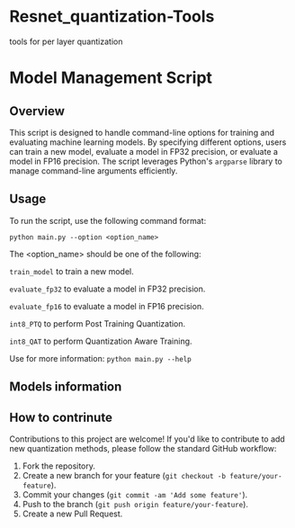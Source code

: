 # Resnet_quantization-Tools
tools for per layer quantization


# Model Management Script

## Overview

This script is designed to handle command-line options for training and evaluating machine learning models. By specifying different options, users can train a new model, evaluate a model in FP32 precision, or evaluate a model in FP16 precision. The script leverages Python's `argparse` library to manage command-line arguments efficiently.

## Usage

To run the script, use the following command format:

`
python main.py --option <option_name>
`

The <option_name> should be one of the following:



`train_model` to train a new model.

`evaluate_fp32` to evaluate a model in FP32 precision.

`evaluate_fp16` to evaluate a model in FP16 precision.

`int8_PTQ` to perform Post Training Quantization.

`int8_QAT` to perform Quantization Aware Training.


Use for more information:
`
python main.py --help
`
## Models information


## How to contrinute

Contributions to this project are welcome! If you'd like to contribute to add new quantization methods, please follow the standard GitHub workflow:
1. Fork the repository.
2. Create a new branch for your feature (`git checkout -b feature/your-feature`).
3. Commit your changes (`git commit -am 'Add some feature'`).
4. Push to the branch (`git push origin feature/your-feature`).
5. Create a new Pull Request.
